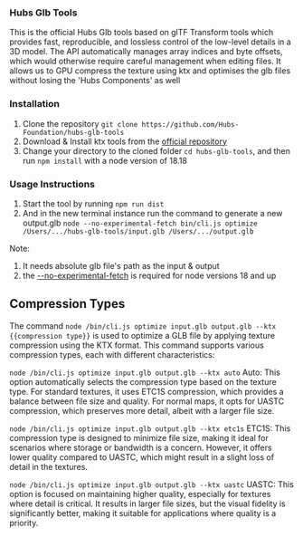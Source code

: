### Hubs Glb Tools
This is the official Hubs Glb tools based on glTF Transform tools which provides fast, reproducible, and lossless control of the low-level details in a 3D model. The API automatically manages array indices and byte offsets, which would otherwise require careful management when editing files.
It allows us to GPU compress the texture using ktx and optimises the glb files without losing the 'Hubs Components' as well



### Installation
1. Clone the repository
`git clone https://github.com/Hubs-Foundation/hubs-glb-tools`
2. Download & Install ktx tools from the [official repository](https://github.com/KhronosGroup/KTX-Software)
3. Change your directory to the cloned folder `cd hubs-glb-tools`, and then run `npm install` with a node version of 18.18


### Usage Instructions
1. Start the tool by running `npm run dist`
2. And in the new terminal instance run the command to generate a new output.glb
`node --no-experimental-fetch bin/cli.js optimize /Users/.../hubs-glb-tools/input.glb /Users/.../output.glb`

Note:
1. It needs absolute glb file's path as the input & output
2. the [--no-experimental-fetch](https://github.com/node-fetch/node-fetch/issues/1566) is required for node versions 18 and up

<!--  TODO: ADD information for different compression types -->
## Compression Types
The command `node /bin/cli.js optimize input.glb output.glb --ktx {{compression type}}` is used to optimize a GLB file by applying texture compression using the KTX format. This command supports various compression types, each with different characteristics:

`node /bin/cli.js optimize input.glb output.glb --ktx auto`
Auto: This option automatically selects the compression type based on the texture type. For standard textures, it uses ETC1S compression, which provides a balance between file size and quality. For normal maps, it opts for UASTC compression, which preserves more detail, albeit with a larger file size.

`node /bin/cli.js optimize input.glb output.glb --ktx etc1s`
ETC1S: This compression type is designed to minimize file size, making it ideal for scenarios where storage or bandwidth is a concern. However, it offers lower quality compared to UASTC, which might result in a slight loss of detail in the textures.

`node /bin/cli.js optimize input.glb output.glb --ktx uastc`
UASTC: This option is focused on maintaining higher quality, especially for textures where detail is critical. It results in larger file sizes, but the visual fidelity is significantly better, making it suitable for applications where quality is a priority.
